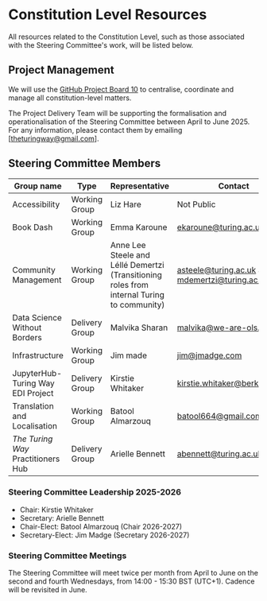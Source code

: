 # Constitution Level Resources

All resources related to the Constitution Level, such as those associated with the Steering Committee's work, will be listed below.

## Project Management

We will use the [GitHub Project Board 10](https://github.com/orgs/the-turing-way/projects/10) to centralise, coordinate and manage all constitution-level matters.

The Project Delivery Team will be supporting the formalisation and operationalisation of the Steering Committee between April to June 2025.
For any information, please contact them by emailing [theturingway@gmail.com].

## Steering Committee Members

Group name | Type | Representative | Contact
-- | -- | -- | -- 
Accessibility | Working Group | Liz Hare | Not Public
Book Dash | Working Group | Emma Karoune | ekaroune@turing.ac.uk
Community Management | Working Group | Anne Lee Steele and Léllé Demertzi (Transitioning roles from internal Turing to community) | asteele@turing.ac.uk and mdemertzi@turing.ac.uk
Data Science Without Borders | Delivery Group | Malvika Sharan | malvika@we-are-ols.org
Infrastructure | Working Group | Jim made | jim@jmadge.com
JupyterHub-Turing Way EDI Project | Delivery Group | Kirstie Whitaker | kirstie.whitaker@berkeley.edu
Translation and Localisation | Working Group | Batool Almarzouq | batool664@gmail.com
_The Turing Way_ Practitioners Hub | Delivery Group | Arielle Bennett | abennett@turing.ac.uk

### Steering Committee Leadership 2025-2026

- Chair: Kirstie Whitaker
- Secretary: Arielle Bennett
- Chair-Elect: Batool Almarzouq (Chair 2026-2027)
- Secretary-Elect: Jim Madge (Secretary 2026-2027) 

### Steering Committee Meetings

The Steering Committee will meet twice per month from April to June on the second and fourth Wednesdays, from 14:00 - 15:30 BST (UTC+1).
Cadence will be revisited in June.
